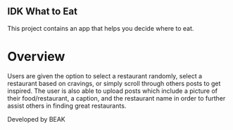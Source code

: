 ## IDK What to Eat

This project contains an app that helps you decide where to eat. 

# Overview

Users are given the option to select a restaurant randomly, select a restaurant based on cravings, or simply scroll through others posts to get inspired.
The user is also able to upload posts which include a picture of their food/restaurant, a caption, and the restaurant name in order to further assist others in finding great restaurants.

Developed by BEAK
